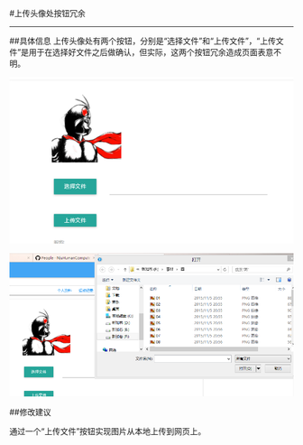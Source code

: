 #上传头像处按钮冗余

---

##具体信息
上传头像处有两个按钮，分别是“选择文件”和“上传文件”，“上传文件”是用于在选择好文件之后做确认，但实际，这两个按钮冗余造成页面表意不明。

![](/assets/上传头像处按钮冗余(1).png)

![](/assets/上传头像处按钮冗余(2).png)

##修改建议

通过一个“上传文件”按钮实现图片从本地上传到网页上。